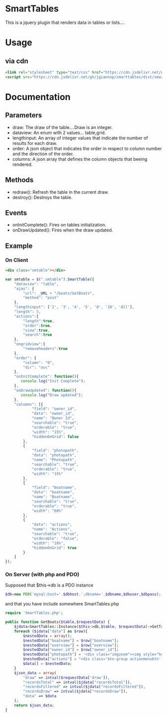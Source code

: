 # SmartTables
This is a jquery plugin that renders data in tables or lists....


# Usage
## via cdn
```html
<link rel="stylesheet" type="text/css" href="https://cdn.jsdelivr.net/gh/jgiannop/smarttables/dist/smarttables.min.css">
<script src="https://cdn.jsdelivr.net/gh/jgiannop/smarttables/dist/smarttables.min.js" type="text/javascript"></script>  

```

# Documentation
## Parameters

* draw: The draw of the table....Draw is an integer.
* dataview: An enum with 2 values... table,grid.
* lengthinput: An array of integer values that indicate the number of results for each draw.
* order: A json object that indicates the order in respect to column number and the direction of the order.
* columns: A json array that defines the column objects that beeing rendered.

## Methods

* redraw(): Refresh the table in the current draw.
* destroy(): Destroys the table.

## Events

* onInitComplete(): Fires on tables initialization.
* onDrawUpdated(): Fires when the draw updated.

## Example
### On Client
```html
<div class="smtable"></div>  
```

```javascript
var smtable = $(".smtable").SmartTable({
    "dataview": "table",
    "ajax": {
        "url": _URL + "/boats/GetBoats",
        "method": "post"
    },
    "lengthinput": ['2', '3', '4', '5', '8', '20', 'All'],
    "length": 5,
    "actions":{
        "length":true,
        "order":true,
        "view":true,
        "search":true
    },
    "ongridview":{
        "removeheaders":true
    },
    "order": {
        "column": "0",
        "dir": "asc"
    },
    "onInitComplete": function(){
       console.log("Init Complete");
    },
    "onDrawUpdated": function(){
       console.log("Draw updated");
    },
    "columns": [{
            "field": "owner_id",
            "data": "owner_id",
            "name": "Owner Id",
            "searchable": "true",
            "orderable": "true",
            "width": "15%",
            "hiddenOnGrid": false
        },
        {
            "field": "photopath",
            "data": "photopath",
            "name": "Photopath",
            "searchable": "true",
            "orderable": "true",
            "width": "15%"
        },
        {
            "field": "boatname",
            "data": "boatname",
            "name": "Boatname",
            "searchable": "true",
            "orderable": "true",
            "width": "60%"
        },
        {
            "data": "actions",
            "name": "Actions",
            "searchable": "true",
            "orderable": "false",
            "width": "10%",
            "hiddenOnGrid": true
        }
    ]
});       
```
### On Server (with php and PDO)
Supposed that $this->db is a PDO instance
```php
$db=new PDO('mysql:host='.$dbhost.';dbname='.$dbname,$dbuser,$dbpass);
```
and that you have include somewhere SmartTables.php
```php
require 'SmartTables.php';
```
```php
public function GetBoats($table,$requestData) {
    $jdata=SmartTables::Instance($this->db,$table, $requestData)->GetTable();
    foreach ($jdata["data"] as $row){
        $nestedData = array();
        $nestedData["boatname"] = $row["boatname"];
        $nestedData["overview"] = $row["overview"];
        $nestedData["owner_id"] = $row["owner_id"];
        $nestedData["photopath"] = '<div class="imgzoom"><img style="height:50px;width:50px; border:1px solid #FF851B;" src="public/images/boats/' . $row['photopath'] . '" alt="Item picture" border="0"></div>';
        $nestedData["actions"] = "<div class='btn-group actionmenubtn' data-button='" . json_encode($row) . "'><i class='fa  fa-pencil-square-o action_icon' id='action_icon_" . $row["id"] . "' style='cursor:pointer; font-size:18px !important'></i></div>";
        $data[] = $nestedData;
    }
    $json_data = array(
        "draw" => intval($requestData['draw']),
        "recordsTotal" => intval($jdata["recordsTotal"]),
        "recordsFiltered" => intval($jdata["recordsFiltered"]),
        "recordsDraw" => intval($jdata["recordsDraw"]),
        "data" => $data
    );
    return $json_data;
}
```

